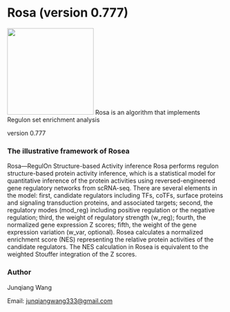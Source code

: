 # Rosa (version 0.777)
<img src="/Illustrative_Figures/Rosea_logo2.png" width="200" height="200">
Rosa is an algorithm that implements Regulon set enrichment analysis

version 0.777

### The illustrative framework of Rosea

Rosa—RegulOn Structure-based Activity inference
Rosa performs regulon structure-based protein activity inference, which is a statistical model for quantitative inference of the protein activities using reversed-engineered gene regulatory networks from scRNA-seq.
There are several elements in the model: first, candidate regulators including TFs, coTFs, surface proteins and signaling transduction proteins, and associated targets; second, the regulatory modes (mod_reg) including positive regulation or the negative regulation; third, the weight of regulatory strength (w_reg); fourth, the normalized gene expression Z scores; fifth, the weight of the gene expression variation (w_var, optional). 
Rosea calculates a normalized enrichment score (NES) representing the relative protein activities of the candidate regulators. The NES calculation in Rosea is equivalent to the weighted Stouffer integration of the Z scores. 


### Author 
Junqiang Wang

Email: junqiangwang333@gmail.com



